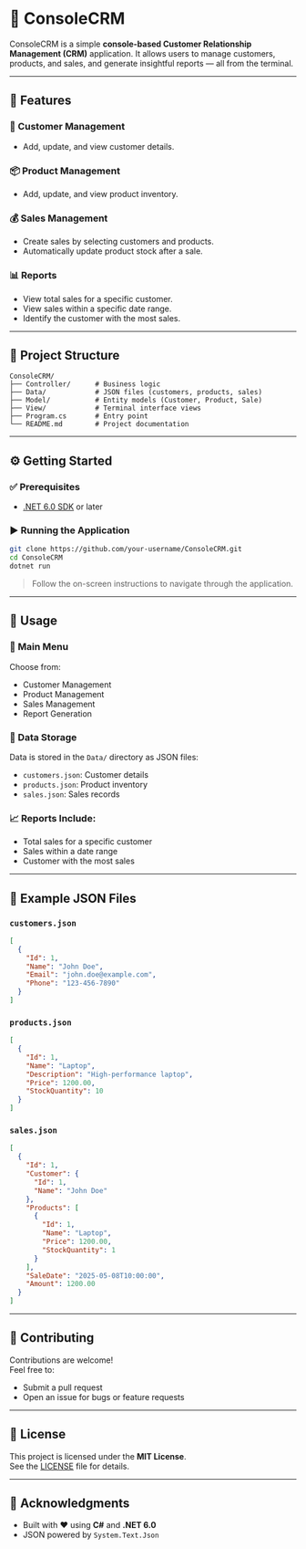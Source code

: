 # 💼 ConsoleCRM

ConsoleCRM is a simple **console-based Customer Relationship Management (CRM)** application. It allows users to manage customers, products, and sales, and generate insightful reports — all from the terminal.

---

## 🚀 Features

### 👤 Customer Management
- Add, update, and view customer details.

### 📦 Product Management
- Add, update, and view product inventory.

### 💰 Sales Management
- Create sales by selecting customers and products.
- Automatically update product stock after a sale.

### 📊 Reports
- View total sales for a specific customer.
- View sales within a specific date range.
- Identify the customer with the most sales.

---

## 📁 Project Structure

```
ConsoleCRM/
├── Controller/      # Business logic
├── Data/            # JSON files (customers, products, sales)
├── Model/           # Entity models (Customer, Product, Sale)
├── View/            # Terminal interface views
├── Program.cs       # Entry point
└── README.md        # Project documentation
```

---

## ⚙️ Getting Started

### ✅ Prerequisites

- [.NET 6.0 SDK](https://dotnet.microsoft.com/download/dotnet/6.0) or later

### ▶️ Running the Application

```bash
git clone https://github.com/your-username/ConsoleCRM.git
cd ConsoleCRM
dotnet run
```

> Follow the on-screen instructions to navigate through the application.

---

## 🧭 Usage

### 📌 Main Menu
Choose from:
- Customer Management
- Product Management
- Sales Management
- Report Generation

### 📂 Data Storage
Data is stored in the `Data/` directory as JSON files:
- `customers.json`: Customer details
- `products.json`: Product inventory
- `sales.json`: Sales records

### 📈 Reports Include:
- Total sales for a specific customer
- Sales within a date range
- Customer with the most sales

---

## 📝 Example JSON Files

### `customers.json`
```json
[
  {
    "Id": 1,
    "Name": "John Doe",
    "Email": "john.doe@example.com",
    "Phone": "123-456-7890"
  }
]
```

### `products.json`
```json
[
  {
    "Id": 1,
    "Name": "Laptop",
    "Description": "High-performance laptop",
    "Price": 1200.00,
    "StockQuantity": 10
  }
]
```

### `sales.json`
```json
[
  {
    "Id": 1,
    "Customer": {
      "Id": 1,
      "Name": "John Doe"
    },
    "Products": [
      {
        "Id": 1,
        "Name": "Laptop",
        "Price": 1200.00,
        "StockQuantity": 1
      }
    ],
    "SaleDate": "2025-05-08T10:00:00",
    "Amount": 1200.00
  }
]
```

---

## 🤝 Contributing

Contributions are welcome!  
Feel free to:
- Submit a pull request
- Open an issue for bugs or feature requests

---

## 📄 License

This project is licensed under the **MIT License**.  
See the [LICENSE](LICENSE) file for details.

---

## 🙏 Acknowledgments

- Built with ❤️ using **C#** and **.NET 6.0**
- JSON powered by `System.Text.Json`
